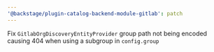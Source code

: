 ```yaml
---
'@backstage/plugin-catalog-backend-module-gitlab': patch
---
```


Fix `GitlabOrgDiscoveryEntityProvider` group path not being encoded causing 404 when using a subgroup in `config.group`
